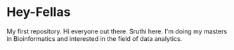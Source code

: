 # Hey-Fellas
My first repository.
Hi everyone out there.
Sruthi here. I'm doing my masters in Bioinformatics and interested in the field of data analytics.
